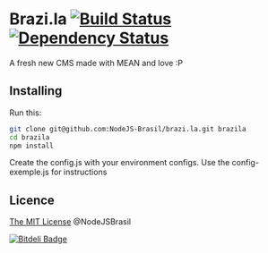 Brazi.la [![Build Status][travis-image]][travis-url] [![Dependency Status][depstat-image]][depstat-url]
====

A fresh new CMS made with MEAN and love :P

## Installing

Run this:

```bash
git clone git@github.com:NodeJS-Brasil/brazi.la.git brazila
cd brazila
npm install
```

Create the config.js with your environment configs.
Use the config-exemple.js for instructions

## Licence

[The MIT License](http://nodejsbrasil.mit-license.org/) @NodeJSBrasil

[![Bitdeli Badge](https://d2weczhvl823v0.cloudfront.net/NodeJS-Brasil/brazi.la/trend.png)](https://bitdeli.com/free "Bitdeli Badge")

[travis-url]: https://travis-ci.org/NodeJS-Brasil/brazi.la
[travis-image]: https://travis-ci.org/NodeJS-Brasil/brazi.la.png?branch=master
[depstat-url]: https://david-dm.org/NodeJS-Brasil/brazi.la
[depstat-image]: https://david-dm.org/NodeJS-Brasil/brazi.la.png